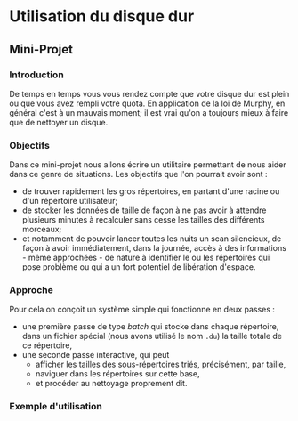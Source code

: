 
# Utilisation du disque dur

## Mini-Projet

### Introduction

De temps en temps vous vous rendez compte que votre disque dur est plein ou que
vous avez rempli votre quota.
En application de la loi de Murphy, en général c'est à un mauvais moment; il est
vrai qu'on a toujours mieux à faire que de nettoyer un disque.

### Objectifs

Dans ce mini-projet nous allons écrire un utilitaire permettant de nous aider
dans ce genre de situations. Les objectifs que l'on pourrait avoir sont&nbsp;:
 * de trouver rapidement les gros répertoires, en partant d'une racine ou d'un
répertoire utilisateur;
 * de stocker les données de taille de façon à ne pas avoir à attendre plusieurs
minutes à recalculer sans cesse les tailles des différents morceaux;
 * et notamment de pouvoir lancer toutes les nuits un scan silencieux, de façon
à avoir immédiatement, dans la journée, accès à des informations - même
approchées - de nature à identifier le ou les répertoires qui pose problème ou
qui a un fort potentiel de libération d'espace.

### Approche

Pour cela on conçoit un système simple qui fonctionne en deux passes&nbsp;:
 * une première passe de type *batch* qui stocke dans chaque répertoire, dans un
fichier spécial (nous avons utilisé le nom `.du`) la taille totale de ce
répertoire,
 * une seconde passe interactive, qui peut
   * afficher les tailles des sous-répertoires triés, précisément, par taille,
   * naviguer dans les répertoires sur cette base,
   * et procéder au nettoyage proprement dit.

### Exemple d'utilisation
